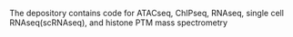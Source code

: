 The depository contains code for ATACseq, ChIPseq, RNAseq, single cell RNAseq(scRNAseq), and histone PTM mass spectrometry
